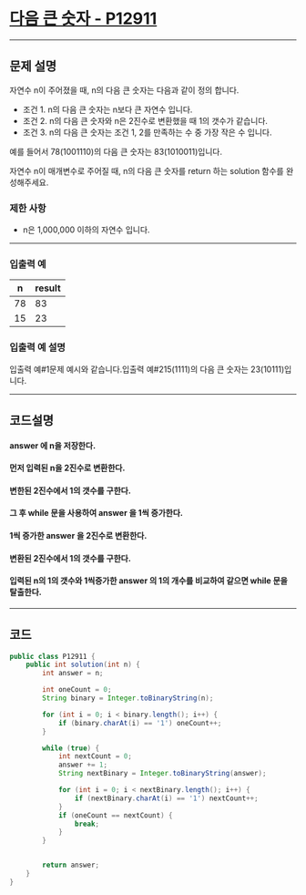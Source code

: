 # [다음 큰 숫자 - P12911](https://school.programmers.co.kr/learn/courses/30/lessons/12911)

----

## 문제 설명

자연수 n이 주어졌을 때, n의 다음 큰 숫자는 다음과 같이 정의 합니다.

- 조건 1. n의 다음 큰 숫자는 n보다 큰 자연수 입니다.
- 조건 2. n의 다음 큰 숫자와 n은 2진수로 변환했을 때 1의 갯수가 같습니다.
- 조건 3. n의 다음 큰 숫자는 조건 1, 2를 만족하는 수 중 가장 작은 수 입니다.

예를 들어서 78(1001110)의 다음 큰 숫자는 83(1010011)입니다.

자연수 n이 매개변수로 주어질 때, n의 다음 큰 숫자를 return 하는 solution 함수를 완성해주세요.

### 제한 사항

- n은 1,000,000 이하의 자연수 입니다.

---

### 입출력 예

| n   | result |
|-----|--------|
| 78  | 83     |
| 15  | 23     |

### 입출력 예 설명

입출력 예#1문제 예시와 같습니다.입출력 예#215(1111)의 다음 큰 숫자는 23(10111)입니다.

----

## 코드설명

#### answer 에 n을 저장한다.

#### 먼저 입력된 n을 2진수로 변환한다.

#### 변한된 2진수에서 1의 갯수를 구한다.

#### 그 후 while 문을 사용하여 answer 을 1씩 증가한다.

#### 1씩 증가한 answer 을 2진수로 변환한다.

#### 변환된 2진수에서 1의 갯수를 구한다.

#### 입력된 n의 1의 갯수와 1씩증가한 answer 의 1의 개수를 비교하여 같으면 while 문을 탈출한다.

----

## 코드

```` java
public class P12911 {
    public int solution(int n) {
        int answer = n;

        int oneCount = 0;
        String binary = Integer.toBinaryString(n);

        for (int i = 0; i < binary.length(); i++) {
            if (binary.charAt(i) == '1') oneCount++;
        }

        while (true) {
            int nextCount = 0;
            answer += 1;
            String nextBinary = Integer.toBinaryString(answer);

            for (int i = 0; i < nextBinary.length(); i++) {
                if (nextBinary.charAt(i) == '1') nextCount++;
            }
            if (oneCount == nextCount) {
                break;
            }
        }


        return answer;
    }
}
````